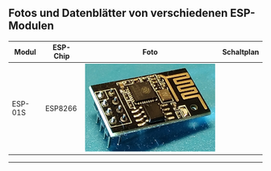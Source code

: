 ## Fotos und Datenblätter von verschiedenen ESP-Modulen

| Modul | ESP-Chip | Foto | Schaltplan |  
| --- | --- | --- | --- |  
| ESP-01S | ESP8266 | ![ESP-01S](/ESP-Module/ESP-01S_small.jpg) | |  



---
